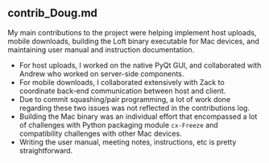 ## contrib_Doug.md ##

My main contributions to the project were helping implement host uploads, mobile downloads, building the Loft binary executable
for Mac devices, and maintaining user manual and instruction documentation. 
- For host uploads, I worked on the native PyQt GUI, and collaborated with Andrew who worked on server-side components. 
- For mobile downloads, I collaborated extensively with Zack to coordinate back-end communication between host and client.
- Due to commit squashing/pair programming, a lot of work done regarding these two issues was not reflected in the contributions log.
- Building the Mac binary was an individual effort that encompassed a lot of challenges with Python packaging module `cx-Freeze`
  and compatibility challenges with other Mac devices.
- Writing the user manual, meeting notes, instructions, etc is pretty straightforward.
